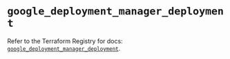 # `google_deployment_manager_deployment`

Refer to the Terraform Registry for docs: [`google_deployment_manager_deployment`](https://registry.terraform.io/providers/hashicorp/google/6.23.0/docs/resources/deployment_manager_deployment).
